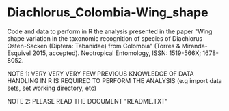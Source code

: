 # Diachlorus_Colombia-Wing_shape
Code and data to perform in R the analysis presented in the paper "Wing shape variation in the taxonomic recognition of species of Diachlorus Osten-Sacken (Diptera: Tabanidae) from Colombia" (Torres &amp; Miranda-Esquivel 2015, accepted). Neotropical Entomology, ISSN: 1519-566X; 1678-8052.

NOTE 1: VERY VERY VERY FEW PREVIOUS KNOWLEDGE OF DATA HANDLING IN R IS REQUIRED TO PERFORM THE ANALYSIS (e.g import data sets, set working directory, etc) 

NOTE 2: PLEASE READ THE DOCUMENT "README.TXT"
